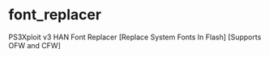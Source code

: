 # font_replacer
PS3Xploit v3 HAN Font Replacer [Replace System Fonts In Flash] [Supports OFW and CFW] 
